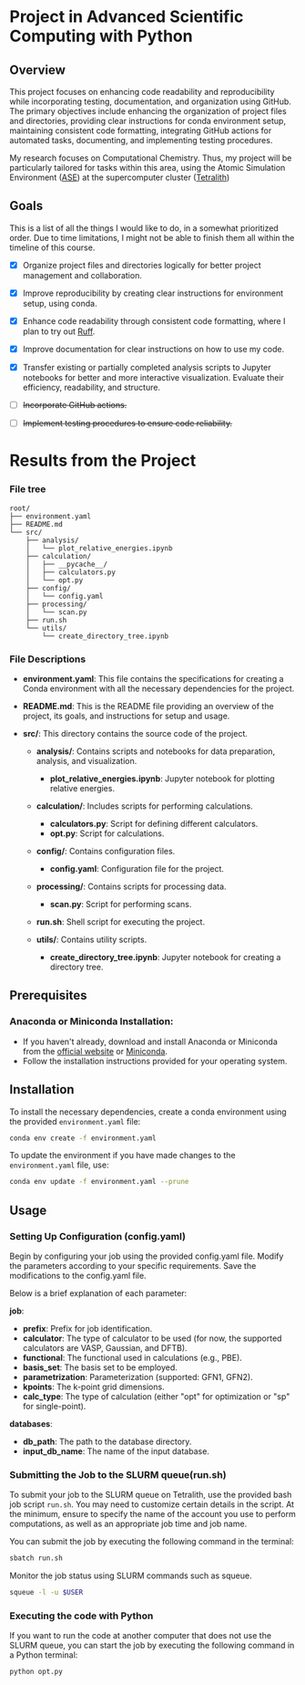 # Project in Advanced Scientific Computing with Python

## Overview
This project focuses on enhancing code readability and reproducibility while incorporating testing, documentation, and organization using GitHub. The primary objectives include enhancing the organization of project files and directories, providing clear instructions for conda environment setup, maintaining consistent code formatting, integrating GitHub actions for automated tasks, documenting, and implementing testing procedures.

My research focuses on Computational Chemistry. Thus, my project will be particularly tailored for tasks within this area, using the Atomic Simulation Environment ([ASE](https://wiki.fysik.dtu.dk/ase/)) at the supercomputer cluster ([Tetralith](https://www.nsc.liu.se/systems/tetralith/))

## Goals
This is a list of all the things I would like to do, in a somewhat prioritized order. Due to time limitations, I might not be able to finish them all within the timeline of this course.

- [x] Organize project files and directories logically for better project management and collaboration.

- [x] Improve reproducibility by creating clear instructions for environment setup, using conda.

- [x] Enhance code readability through consistent code formatting, where I plan to try out [Ruff](https://github.com/astral-sh/ruff).

- [x] Improve documentation for clear instructions on how to use my code.

- [x] Transfer existing or partially completed analysis scripts to Jupyter notebooks for better and more interactive visualization. Evaluate their efficiency, readability, and structure.

- [ ] ~~Incorporate GitHub actions.~~

- [ ] ~~Implement testing procedures to ensure code reliability.~~






# Results from the Project


### File tree

```
root/
├── environment.yaml
├── README.md
└── src/
    ├── analysis/
    │   └── plot_relative_energies.ipynb
    ├── calculation/
    │   ├── __pycache__/
    │   ├── calculators.py
    │   └── opt.py
    ├── config/
    │   └── config.yaml
    ├── processing/
    │   └── scan.py
    ├── run.sh
    └── utils/
        └── create_directory_tree.ipynb
```

### File Descriptions

- **environment.yaml**: This file contains the specifications for creating a Conda environment with all the necessary dependencies for the project.

- **README.md**: This is the README file providing an overview of the project, its goals, and instructions for setup and usage.

- **src/**: This directory contains the source code of the project.

  - **analysis/**: Contains scripts and notebooks for data preparation, analysis, and visualization.

    - **plot_relative_energies.ipynb**: Jupyter notebook for plotting relative energies.

  - **calculation/**: Includes scripts for performing calculations.

    - **calculators.py**: Script for defining different calculators.
    - **opt.py**: Script for calculations.

  - **config/**: Contains configuration files.

    - **config.yaml**: Configuration file for the project.

  - **processing/**: Contains scripts for processing data.

    - **scan.py**: Script for performing scans.

  - **run.sh**: Shell script for executing the project.

  - **utils/**: Contains utility scripts.

    - **create_directory_tree.ipynb**: Jupyter notebook for creating a directory tree.


## Prerequisites

### Anaconda or Miniconda Installation:
   - If you haven't already, download and install Anaconda or Miniconda from the [official website](https://www.anaconda.com/products/distribution) or [Miniconda](https://docs.conda.io/en/latest/miniconda.html).
   - Follow the installation instructions provided for your operating system.

## Installation

To install the necessary dependencies, create a conda environment using the 
provided `environment.yaml` file:

```bash
conda env create -f environment.yaml
```

To update the environment if you have made changes to the  `environment.yaml` 
file, use:

```bash
conda env update -f environment.yaml --prune
```

## Usage

### Setting Up Configuration (config.yaml)
Begin by configuring your job using the provided config.yaml file. 
Modify the parameters according to your specific requirements.
Save the modifications to the config.yaml file.

Below is a brief explanation of each parameter:

**job**:
- **prefix**: Prefix for job identification.
- **calculator**: The type of calculator to be used (for now, the supported calculators are VASP, Gaussian, and DFTB).
- **functional**: The functional used in calculations (e.g., PBE).
- **basis_set**: The basis set to be employed.
- **parametrization**: Parameterization (supported: GFN1, GFN2).
- **kpoints**: The k-point grid dimensions.
- **calc_type**: The type of calculation (either "opt" for optimization or "sp" for single-point).

**databases**:
- **db_path**: The path to the database directory.
- **input_db_name**: The name of the input database.


### Submitting the Job to the SLURM queue(run.sh)
To submit your job to the SLURM queue on Tetralith, use the provided bash job script `run.sh`. 
You may need to customize certain details in the script. At the minimum, ensure to specify the 
name of the account you use to perform computations, as well as an appropriate job time and job name.

You can submit the job by executing the following command in the terminal:

```bash
sbatch run.sh
```

Monitor the job status using SLURM commands such as squeue.

```bash
squeue -l -u $USER
```

### Executing the code with Python
If you want to run the code at another computer that does not use the SLURM queue,
you can start the job by executing the following command in a Python terminal:

```python
python opt.py
```